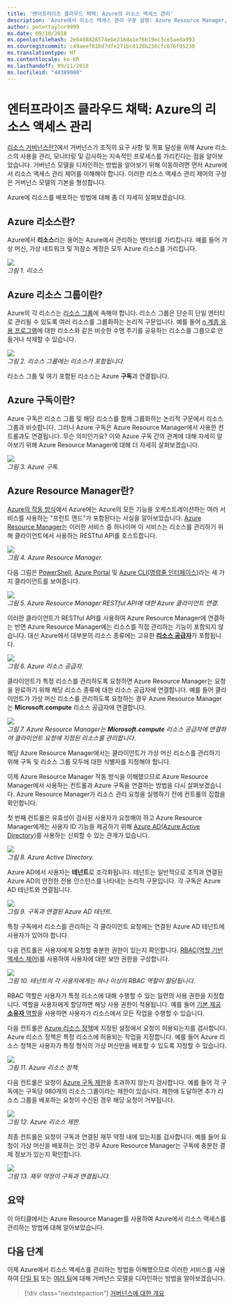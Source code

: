 ```yaml
---
title: '엔터프라이즈 클라우드 채택: Azure의 리소스 액세스 관리'
description: 'Azure에서 리소스 액세스 관리 구문 설명: Azure Resource Manager, 구독, 리소스 그룹 및 리소스'
author: petertaylor9999
ms.date: 09/10/2018
ms.openlocfilehash: 2e64d8828574ebe216da1e76b19ec3ce5aeda993
ms.sourcegitcommit: c49aeef818d7dfe271bc4128b230cfc676f05230
ms.translationtype: HT
ms.contentlocale: ko-KR
ms.lasthandoff: 09/11/2018
ms.locfileid: "44389080"
---
```

# <a name="enterprise-cloud-adoption-resource-access-management-in-azure"></a>엔터프라이즈 클라우드 채택: Azure의 리소스 액세스 관리

[리소스 거버넌스란?](what-is-governance.md)에서 거버넌스가 조직의 요구 사항 및 목표 달성을 위해 Azure 리소스의 사용을 관리, 모니터링 및 감사하는 지속적인 프로세스를 가리킨다는 점을 알아보았습니다. 거버넌스 모델을 디자인하는 방법을 알아보기 위해 이동하려면 먼저 Azure에서 리소스 액세스 관리 제어를 이해해야 합니다. 이러한 리소스 액세스 관리 제어의 구성은 거버넌스 모델의 기본을 형성합니다.

Azure에 리소스를 배포하는 방법에 대해 좀 더 자세히 살펴보겠습니다. 

## <a name="what-is-an-azure-resource"></a>Azure 리소스란?

Azure에서 **리소스**라는 용어는 Azure에서 관리하는 엔터티를 가리킵니다. 예를 들어 가상 머신, 가상 네트워크 및 저장소 계정은 모두 Azure 리소스를 가리킵니다.

![](../_images/governance-1-9.png)   
*그림 1. 리소스*

## <a name="what-is-an-azure-resource-group"></a>Azure 리소스 그룹이란?

Azure의 각 리소스는 [리소스 그룹](/azure/azure-resource-manager/resource-group-overview#resource-groups)에 속해야 합니다. 리소스 그룹은 단순히 단일 엔터티로 관리될 수 있도록 여러 리소스를 그룹화하는 논리적 구문입니다. 예를 들어 [n 계층 응용 프로그램](/azure/architecture/guide/architecture-styles/n-tier)에 대한 리소스와 같은 비슷한 수명 주기를 공유하는 리소스를 그룹으로 만들거나 삭제할 수 있습니다. 

![](../_images/governance-1-10.png)   
*그림 2. 리소스 그룹에는 리소스가 포함됩니다.* 

리소스 그룹 및 여기 포함된 리소스는 Azure **구독**과 연결됩니다. 

## <a name="what-is-an-azure-subscription"></a>Azure 구독이란?

Azure 구독은 리소스 그룹 및 해당 리소스를 함께 그룹화하는 논리적 구문에서 리소스 그룹과 비슷합니다. 그러나 Azure 구독은 Azure Resource Manager에서 사용한 컨트롤과도 연결됩니다. 무슨 의미인가요? 이와 Azure 구독 간의 관계에 대해 자세히 알아보기 위해 Azure Resource Manager에 대해 더 자세히 살펴보겠습니다.

![](../_images/governance-1-11.png)   
*그림 3. Azure 구독.*

## <a name="what-is-azure-resource-manager"></a>Azure Resource Manager란?

[Azure의 작동 방식](what-is-azure.md)에서 Azure에는 Azure의 모든 기능을 오케스트레이션하는 여러 서비스를 사용하는 "프런트 엔드"가 포함된다는 사실을 알아보았습니다. [Azure Resource Manager](/azure/azure-resource-manager/)는 이러한 서비스 중 하나이며 이 서비스는 리소스를 관리하기 위해 클라이언트에서 사용하는 RESTful API를 호스트합니다. 

![](../_images/governance-1-12.png)   
*그림 4. Azure Resource Manager.*

다음 그림은 [PowerShell](/powershell/azure/overview), [Azure Portal](https://portal.azure.com) 및 [Azure CLI(명령줄 인터페이스)](/cli/azure)라는 세 가지 클라이언트를 보여줍니다.

![](../_images/governance-1-13.png)   
*그림 5. Azure Resource Manager RESTful API에 대한 Azure 클라이언트 연결.*

이러한 클라이언트가 RESTful API를 사용하여 Azure Resource Manager에 연결하는 반면 Azure Resource Manager에는 리소스를 직접 관리하는 기능이 포함되지 않습니다. 대신 Azure에서 대부분의 리소스 종류에는 고유한 [**리소스 공급자**](/azure/azure-resource-manager/resource-group-overview#terminology)가 포함됩니다. 

![](../_images/governance-1-14.png)   
*그림 6. Azure 리소스 공급자.*

클라이언트가 특정 리소스를 관리하도록 요청하면 Azure Resource Manager는 요청을 완료하기 위해 해당 리소스 종류에 대한 리소스 공급자에 연결합니다. 예를 들어 클라이언트가 가상 머신 리소스를 관리하도록 요청하는 경우 Azure Resource Manager는 **Microsoft.compute** 리소스 공급자에 연결합니다. 

![](../_images/governance-1-15.png)   
*그림 7. Azure Resource Manager는 **Microsoft.compute** 리소스 공급자에 연결하여 클라이언트 요청에 지정된 리소스를 관리합니다.*

해당 Azure Resource Manager에서는 클라이언트가 가상 머신 리소스를 관리하기 위해 구독 및 리소스 그룹 모두에 대한 식별자를 지정해야 합니다. 

이제 Azure Resource Manager 작동 방식을 이해했으므로 Azure Resource Manager에서 사용하는 컨트롤과 Azure 구독을 연결하는 방법을 다시 살펴보겠습니다. Azure Resource Manager가 리소스 관리 요청을 실행하기 전에 컨트롤의 집합을 확인합니다. 

첫 번째 컨트롤은 유효성이 검사된 사용자가 요청해야 하고 Azure Resource Manager에게는 사용자 ID 기능을 제공하기 위해 [Azure AD(Azure Active Directory)](/azure/active-directory/)를 사용하는 신뢰할 수 있는 관계가 있습니다.

![](../_images/governance-1-16.png)   
*그림 8. Azure Active Directory.*

Azure AD에서 사용자는 **테넌트**로 조각화됩니다. 테넌트는 일반적으로 조직과 연결된 Azure AD의 안전한 전용 인스턴스를 나타내는 논리적 구문입니다. 각 구독은 Azure AD 테넌트와 연결됩니다.

![](../_images/governance-1-17.png)   
*그림 9. 구독과 연결된 Azure AD 테넌트.*

특정 구독에서 리소스를 관리하는 각 클라이언트 요청에는 연결된 Azure AD 테넌트에 사용자가 있어야 합니다. 

다음 컨트롤은 사용자에게 요청할 충분한 권한이 있는지 확인합니다. [RBAC(역할 기반 액세스 제어)](/azure/role-based-access-control/)를 사용하여 사용자에 대한 보안 권한을 구성합니다.

![](../_images/governance-1-18.png)   
*그림 10. 테넌트의 각 사용자에게는 하나 이상의 RBAC 역할이 할당됩니다.*

RBAC 역할은 사용자가 특정 리소스에 대해 수행할 수 있는 일련의 사용 권한을 지정합니다. 역할을 사용자에게 할당하면 해당 사용 권한이 적용됩니다. 예를 들어 [기본 제공 **소유자** 역할](/azure/role-based-access-control/built-in-roles#owner)을 사용하면 사용자가 리소스에서 모든 작업을 수행할 수 있습니다.

다음 컨트롤은 [Azure 리소스 정책](/azure/azure-policy/)에 지정된 설정에서 요청이 허용되는지를 검사합니다. Azure 리소스 정책은 특정 리소스에 허용되는 작업을 지정합니다. 예를 들어 Azure 리소스 정책은 사용자가 특정 형식의 가상 머신만을 배포할 수 있도록 지정할 수 있습니다.

![](../_images/governance-1-19.png)   
*그림 11. Azure 리소스 정책.*

다음 컨트롤은 요청이 [Azure 구독 제한](/azure/azure-subscription-service-limits)을 초과하지 않는지 검사합니다. 예를 들어 각 구독에는 구독당 980개의 리소스 그룹이라는 제한이 있습니다. 제한에 도달하면 추가 리소스 그룹을 배포하는 요청이 수신된 경우 해당 요청이 거부됩니다.

![](../_images/governance-1-20.png)   
*그림 12. Azure 리소스 제한.* 

최종 컨트롤은 요청이 구독과 연결된 재무 약정 내에 있는지를 검사합니다. 예를 들어 요청이 가상 머신을 배포하는 것인 경우 Azure Resource Manager는 구독에 충분한 결제 정보가 있는지 확인합니다.

![](../_images/governance-1-21.png)   
*그림 13. 재무 약정이 구독과 연결됩니다.*

## <a name="summary"></a>요약

이 아티클에서는 Azure Resource Manager를 사용하여 Azure에서 리소스 액세스를 관리하는 방법에 대해 알아보았습니다.

## <a name="next-steps"></a>다음 단계

이제 Azure에서 리소스 액세스를 관리하는 방법을 이해했으므로 이러한 서비스를 사용하여 [단일 팀](../governance/governance-single-team.md) 또는 [여러 팀](../governance/governance-multiple-teams.md)에 대해 거버넌스 모델을 디자인하는 방법을 알아보겠습니다.

> [!div class="nextstepaction"]
> [거버넌스에 대한 개요](../governance/overview.md)
